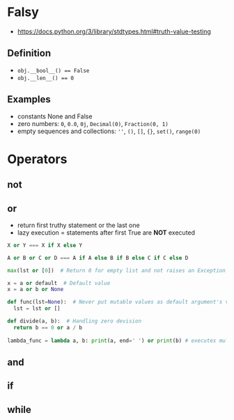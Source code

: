 # Falsy
* https://docs.python.org/3/library/stdtypes.html#truth-value-testing
## Definition

* `obj.__bool__() == False`
* `obj.__len__() == 0`

## Examples
* constants None and False
* zero numbers: `0`, `0.0`, `0j`, `Decimal(0)`, `Fraction(0, 1)`
* empty sequences and collections: `''`, `()`, `[]`, `{}`, `set()`, `range(0)`


# Operators
## not
## or
* return first truthy statement or the last one
* lazy execution = statements after first True are **NOT** executed
```python
X or Y === X if X else Y

A or B or C or D === A if A else B if B else C if C else D

max(lst or [0])  # Return 0 for empty list and not raises an Exception

x = a or default  # Default value
x = a or b or None

def func(lst=None):  # Never put mutable values as default argument's value
  lst = lst or []

def divide(a, b):  # Handling zero devision
  return b == 0 or a / b
  
lambda_func = lambda a, b: print(a, end=' ') or print(b) # executes multiple statements in lambda
````

## and
## if
## while
